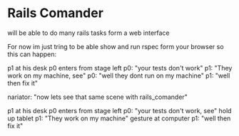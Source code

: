 Rails Comander
==============

will be able to do many rails tasks form a web interface

For now im just tring to be able show and run rspec form your browser so this can happen:

p1 at his desk
p0 enters from stage left
  p0: "your tests don't work"
  p1: "They work on my machine, see"
  p0: "well they dont run on my machine"
  p1: "well then fix it"
  
  nariator: "now lets see that same scene with rails_comander"
  
p1 at his desk
p0 enters from stage left
  p0: "your tests don't work, see" hold up tablet
  p1: "They work on my machine" gesture at computer
  p1: "well then fix it"
